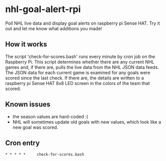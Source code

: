 # nhl-goal-alert-rpi
Poll NHL live data and display goal alerts on raspberry pi Sense HAT. Try it out and let me know what additions you made!

How it works
------------
The script 'check-for-scores.bash' runs every minute by cron job on the Raspberry Pi. This script determines whether there are any current NHL games and, if there are, pulls the live data from the NHL JSON data feeds. The JSON data for each current game is examined for any goals were scored since the last check. If there are, the details are written to a raspberry pi Sense HAT 8x8 LED screen in the colors of the team that scored.

Known issues
------------
- the season values are hard-coded :(
- NHL will sometimes update old goals with new values, which look like a new goal was scored.

Cron entry
----------

`* * * * *     check-for-scores.bash`
